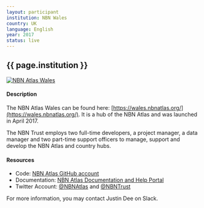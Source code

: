 ```yaml
---
layout: participant
institution: NBN Wales
country: UK
language: English
year: 2017
status: live
---
```


## {{ page.institution }}

[![NBN Atlas Wales](../assets/img/participants/nbnatlas-wales.png)](https://wales.nbnatlas.org/)

#### Description 
The NBN Atlas Wales can be found here: [https://wales.nbnatlas.org/](https://wales.nbnatlas.org/). It is a hub of the NBN Atlas and was launched in April 2017.

The NBN Trust employs two full-time developers, a project manager, a data manager and two part-time support officers to manage, support and develop the NBN Atlas and country hubs.


#### Resources

- Code: [NBN Atlas GitHub account](https://github.com/nbnuk)
- Documentation: [NBN Atlas Documentation and Help Portal](https://docs.nbnatlas.org/)
- Twitter Account: [@NBNAtlas](https://twitter.com/NBNAtlas) and [@NBNTrust](https://twitter.com/NBNTrust)



For more information, you may contact Justin Dee on Slack.
